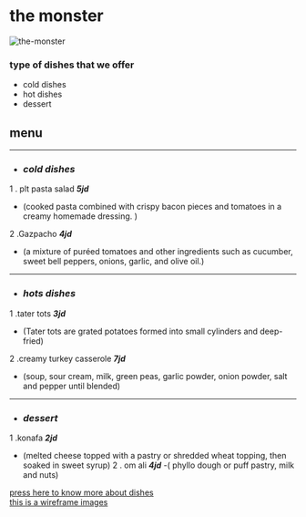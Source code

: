 # the monster 
![the-monster](https://t4.ftcdn.net/jpg/02/26/16/97/360_F_226169724_oNuB5Yn5bZR4jNPAd3uiLFqaQcqVtylY.jpg)
### type of dishes that we offer
- cold  dishes
- hot dishes
- dessert
##  **menu** 
- - - -
- ### *cold  dishes*
1 .  plt pasta salad ***5jd***  
- (cooked pasta combined with crispy bacon pieces and tomatoes in a creamy homemade dressing. ) 

2 .Gazpacho ***4jd*** 
- (a mixture of puréed tomatoes and other ingredients such as cucumber, sweet bell peppers, onions, garlic, and olive oil.)
----
- ### *hots  dishes*
1 .tater tots ***3jd***
- (Tater tots are grated potatoes formed into small cylinders and deep-fried)

2 .creamy turkey casserole ***7jd***
- (soup, sour cream, milk, green peas, garlic powder, onion powder, salt and pepper until blended)
----
- ### *dessert*
1 .konafa ***2jd***
- (melted cheese topped with a pastry or shredded wheat topping, then soaked in sweet syrup)
2 . om ali ***4jd***
-( phyllo dough or puff pastry, milk and nuts)

[press here to know more about dishes](https://www.tasteofhome.com/collection/hotdish-recipes/)  
   [this is a wireframe images](https://drive.google.com/drive/folders/1dfbzXIp_XheZfRXuHrxjCZNVeL_2wDkU?usp=share_link)
